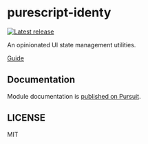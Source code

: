 # purescript-identy

[![Latest release](http://img.shields.io/github/release/oreshinya/purescript-identy.svg)](https://github.com/oreshinya/purescript-identy/releases)

An opinionated UI state management utilities.

[Guide](https://github.com/oreshinya/purescript-identy/tree/master/docs)

## Documentation

Module documentation is [published on Pursuit](http://pursuit.purescript.org/packages/purescript-identy).

## LICENSE

MIT
